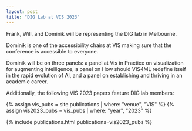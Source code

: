 ```yaml
---
layout: post
title: "DIG Lab at VIS 2023"
---
```


Frank, Will, and Dominik will be representing the DIG lab in Melbourne.

Dominik is one of the accessibility chairs at VIS making sure that the conference is accessible to everyone.

Dominik will be on three panels: a panel at Vis in Practice on visualization for augmenting intelligence, a panel on How should VIS4ML redefine itself in the rapid evolution of AI, and a panel on establishing and thriving in an academic career.

Additionally, the following VIS 2023 papers feature DIG lab members:

{% assign vis_pubs = site.publications | where: "venue", "VIS" %}
{% assign vis2023_pubs = vis_pubs | where: "year", "2023" %}

{% include publications.html publications=vis2023_pubs %}
